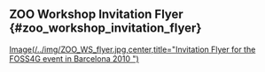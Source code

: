 ## ZOO Workshop Invitation Flyer {#zoo_workshop_invitation_flyer}

[Image(/../img/ZOO_WS_flyer.jpg,center,title=\"Invitation Flyer for the
FOSS4G event in Barcelona 2010
\")](Image(/../img/ZOO_WS_flyer.jpg,center,title="Invitation_Flyer_for_the_FOSS4G_event_in_Barcelona_2010_") "wikilink")

